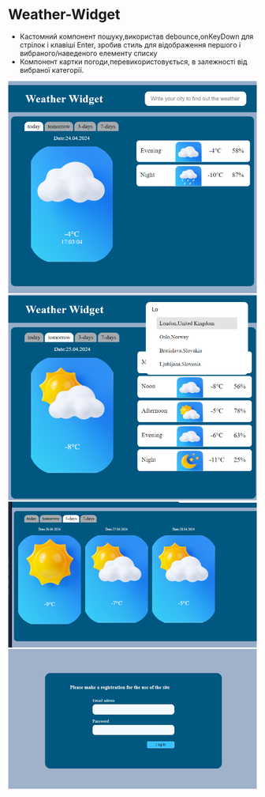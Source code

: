  # Weather-Widget
 <ul>
  <li>Кастомний компонент пошуку,використав debounce,onKeyDown для стрілок і клавіші Enter, зробив стиль для відображення першого і вибраного/наведеного елементу списку</li>
  <li>Компонент картки погоди,перевикористовується, в залежності від вибраної категорії.</li>
 </ul>
<img src="/public/screenshots/screenshot2.png" alt="Screenshot project">
<img src="/public/screenshots/screenshot3.png" alt="Screenshot project">
<img src="/public/screenshots/screenshot4.png" alt="Screenshot project">
<img src="/public/screenshots/screenshot1.png" alt="Screenshot project">
